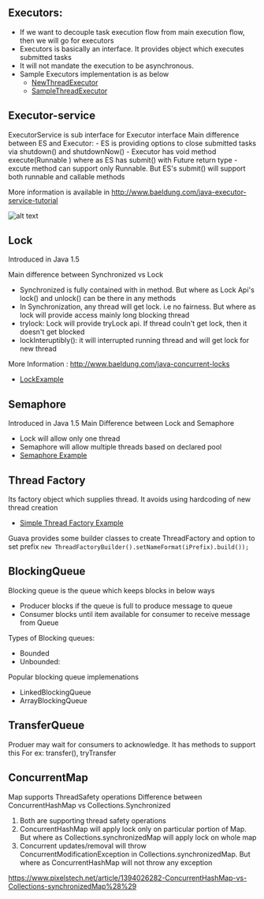 ## Executors:
- If we want to decouple task execution flow from main execution flow, then we will go for executors
- Executors is basically an interface. It provides object which executes submitted tasks
- It will not mandate the execution to be asynchronous. 
- Sample Executors implementation is as below
    -  [NewThreadExecutor](./NewThreadExecutor.java)
    -  [SampleThreadExecutor](./SampleRunnableExecutor.java)
## Executor-service
ExecutorService is sub interface for Executor interface
Main difference between ES and Executor: 
    - ES is providing options to close submitted tasks via shutdown() and shutdownNow()
    - Executor has void method execute(Runnable ) where as ES has submit() with Future return type
    - excute method can support only Runnable. But ES's submit() will support both runnable and callable methods
   
 More information is available in 
 http://www.baeldung.com/java-executor-service-tutorial
 
![alt text](../resources/ExecutorAndExecutorServiceInJava.png "Difference between Executor and Executor-service")

## Lock 
 Introduced in Java 1.5 
 
 Main difference between Synchronized vs Lock
 - Synchronized is fully contained with in method. But where as Lock Api's lock() and unlock() can be there in any methods
 - In Synchronization, any thread will get lock. i.e no fairness. But where as lock will provide access mainly long blocking thread
 - trylock: Lock will provide tryLock api. If thread couln't get lock, then it doesn't get blocked
 - lockInteruptibly(): it will interrupted running thread and will get lock for new thread
 
 More Information : http://www.baeldung.com/java-concurrent-locks
 - [LockExample](./LockExample.java)
 
 ## Semaphore
 Introduced in Java 1.5 
 Main Difference between Lock and Semaphore 
 - Lock will allow only one thread
 - Semaphore will allow multiple threads based on declared pool
 - [Semaphore Example](./SemaphoreExample.java)
 
 ## Thread Factory
 Its factory object which supplies thread. It avoids using hardcoding of new thread creation
 - [Simple Thread Factory Example](./SimpleThreadFactory.java)
 
 Guava provides some builder classes to create ThreadFactory and option to set prefix 
 ` new ThreadFactoryBuilder().setNameFormat(iPrefix).build());  `

 
 ## BlockingQueue
 Blocking queue is the queue which keeps blocks in below ways
 - Producer blocks if the queue is full to produce message to queue
 - Consumer blocks until item available for consumer to receive message from Queue
 
 Types of Blocking queues:
 - Bounded
 - Unbounded: 
 
 Popular blocking queue implemenations 
 - LinkedBlockingQueue
 - ArrayBlockingQueue
 
 ## TransferQueue
 Produer may wait for consumers to acknowledge. It has methods to support this
 For ex: transfer(), tryTransfer
 
 ## ConcurrentMap
 Map supports ThreadSafety operations
 Difference between ConcurrentHashMap vs Collections.Synchronized
 1. Both are supporting thread safety operations
 2. ConcurrentHashMap will apply lock only on particular portion of Map. But where as Collections.synchronizedMap will apply
  lock on whole map
 3. Concurrent updates/removal will throw ConcurrentModificationException in Collections.synchronizedMap. 
 But where as ConcurrentHashMap will not throw any exception
 
 https://www.pixelstech.net/article/1394026282-ConcurrentHashMap-vs-Collections-synchronizedMap%28%29
 
 
 
 
 
 

